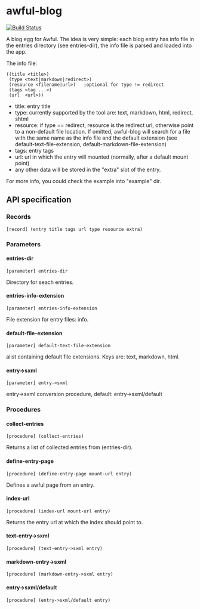 # awful-blog 

[![Build Status](https://travis-ci.org/hugoArregui/awful-blog.png)](https://travis-ci.org/hugoArregui/awful-blog)

A blog egg for Awful. The idea is very simple: each blog entry has info file in the entries directory (see entries-dir), 
the info file is parsed and loaded into the app. 

The info file:

    ((title <title>)
     (type <text|markdown|redirect>)
     (resource <filename|url>)   ;optional for type != redirect
     (tags <tag ...>)
     (url  <url>))

-  title: entry title
-  type: currently supported by the tool are: text, markdown, html, redirect, shtml
-  resource: if type == redirect, resource is the redirect url,
   otherwise point to a non-default file location. If omitted, awful-blog will
   search for a file with the same name as the info file and the default
   extension (see default-text-file-extension, default-markdown-file-extension)
-  tags: entry tags
-  url: url in which the entry will mounted (normally, after a default mount point)
-  any other data will be stored in the "extra" slot of the entry.

For more info, you could check the example into "example" dir.

## API specification 

### Records 

    [record] (entry title tags url type resource extra)

### Parameters

#### entries-dir 

    [parameter] entries-dir 

Directory for seach entries.

#### entries-info-extension 

    [parameter] entries-info-extension 

File extension for entry files: info.

#### default-file-extension

    [parameter] default-text-file-extension 

alist containing default file extensions. Keys are: text, markdown, html.

####  entry->sxml 

    [parameter] entry->sxml

entry->sxml conversion procedure, default: entry->sxml/default 

### Procedures

#### collect-entries 

    [procedure] (collect-entries)

Returns a list of collected entries from (entries-dir).

#### define-entry-page 

    [procedure] (define-entry-page mount-url entry)

Defines a awful page from an entry. 

#### index-url 

    [procedure] (index-url mount-url entry)

Returns the entry url at which the index should point to.

#### text-entry->sxml 

    [procedure] (text-entry->sxml entry)

#### markdown-entry->sxml 

    [procedure] (markdown-entry->sxml entry)

#### entry->sxml/default 

    [procedure] (entry->sxml/default entry)
    

